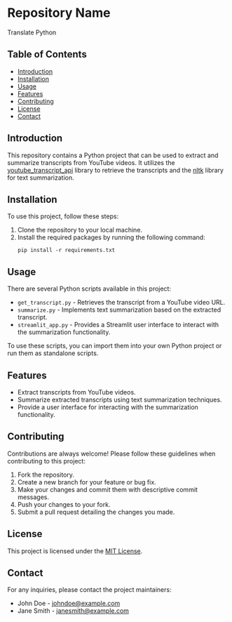 # Repository Name

Translate Python

## Table of Contents
- [Introduction](#introduction)
- [Installation](#installation)
- [Usage](#usage)
- [Features](#features)
- [Contributing](#contributing)
- [License](#license)
- [Contact](#contact)

## Introduction
This repository contains a Python project that can be used to extract and summarize transcripts from YouTube videos. It utilizes the [youtube_transcript_api](https://github.com/jdepoix/youtube-transcript-api) library to retrieve the transcripts and the [nltk](https://www.nltk.org/) library for text summarization.

## Installation
To use this project, follow these steps:
1. Clone the repository to your local machine.
2. Install the required packages by running the following command:
   ```
   pip install -r requirements.txt
   ```

## Usage
There are several Python scripts available in this project:
- `get_transcript.py` - Retrieves the transcript from a YouTube video URL.
- `summarize.py` - Implements text summarization based on the extracted transcript.
- `streamlit_app.py` - Provides a Streamlit user interface to interact with the summarization functionality.

To use these scripts, you can import them into your own Python project or run them as standalone scripts.

## Features
- Extract transcripts from YouTube videos.
- Summarize extracted transcripts using text summarization techniques.
- Provide a user interface for interacting with the summarization functionality.

## Contributing
Contributions are always welcome! Please follow these guidelines when contributing to this project:
1. Fork the repository.
2. Create a new branch for your feature or bug fix.
3. Make your changes and commit them with descriptive commit messages.
4. Push your changes to your fork.
5. Submit a pull request detailing the changes you made.

## License
This project is licensed under the [MIT License](LICENSE).

## Contact
For any inquiries, please contact the project maintainers:
- John Doe - johndoe@example.com
- Jane Smith - janesmith@example.com